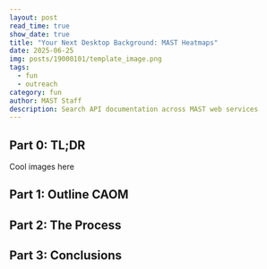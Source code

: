 ```yaml
---
layout: post
read_time: true
show_date: true
title: "Your Next Desktop Background: MAST Heatmaps"
date: 2025-06-25
img: posts/19000101/template_image.png
tags:
  - fun
  - outreach
category: fun
author: MAST Staff
description: Search API documentation across MAST web services
---
```

## Part 0: TL;DR
Cool images here
## Part 1: Outline CAOM

## Part 2: The Process

## Part 3: Conclusions
